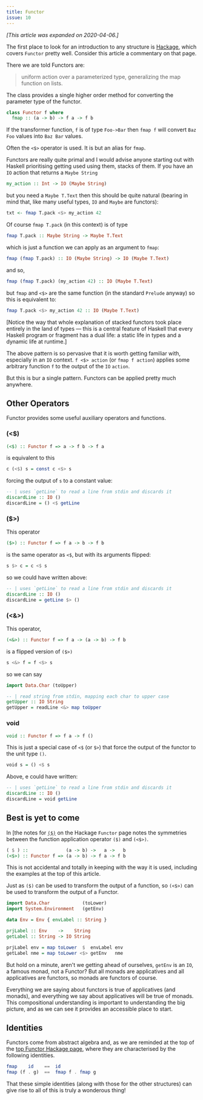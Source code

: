 ```yaml
---
title: Functor
issue: 10
---
```


_[This article was expanded on 2020-04-06.]_

The first place to look for an introduction to any structure is
[Hackage](https://hackage.haskell.org/package/base-4.12.0.0/docs/Data-Functor.html),
which covers `Functor` pretty well. Consider this article a commentary on that
page.

There we are told Functors are:

> uniform action over a parameterized type, generalizing the map
  function on lists.

The class provides a single higher order method for converting the parameter
type of the functor.

```haskell
class Functor f where
  fmap :: (a -> b) -> f a -> f b
```

If the transformer function, `f` is of type `Foo->Bar` then `fmap f` will
convert `Baz Foo` values into `Baz Bar` values.

Often the `<$>` operator is used. It is but an alias for `fmap`.

Functors are really quite primal and I would advise anyone starting out with
Haskell prioritising getting used using them, stacks of them. If you have an
`IO` action that returns a `Maybe String`

```haskell
my_action :: Int -> IO (Maybe String)
```

 but you need a `Maybe T.Text` then this should be quite natural (bearing in
 mind that, like many useful types, `IO` and `Maybe` are functors):

```haskell
txt <- fmap T.pack <$> my_action 42
```

Of course `fmap T.pack` (in this context) is of type

```haskell
fmap T.pack :: Maybe String -> Maybe T.Text
```

which is just a function we can apply as an argument to `fmap`:

```haskell
fmap (fmap T.pack) :: IO (Maybe String) -> IO (Maybe T.Text)
```

and so,

```haskell
fmap (fmap T.pack) (my_action 42) :: IO (Maybe T.Text)
```

but `fmap` and `<$>` are the same function (in the standard `Prelude` anyway) so
this is equivalent to:

```haskell
fmap T.pack <$> my_action 42 :: IO (Maybe T.Text)
```

[Notice the way that whole explanation of stacked functors took place entirely
in the land of types &mdash; this is a central feature of Haskell that every
Haskell program or fragment has a dual life: a static life in types and a
dynamic life at runtime.]

The above pattern is so pervasive that it is worth getting familiar with,
especially in an `IO` context. `f <$> action` (or `fmap f action`) applies
some arbitrary function `f` to the output of the `IO` `action`.

But this is bur a single pattern. Functors can be applied pretty much anywhere.

## Other Operators

Functor provides some useful auxiliary operators and functions.

### (<$)

```haskell
(<$) :: Functor f => a -> f b -> f a
```

is equivalent to this

```haskell
c (<$) s = const c <$> s
```

forcing the output of `s` to a constant value:

```haskell
-- | uses `getLine` to read a line from stdin and discards it
discardLine :: IO ()
discardLine = () <$ getLine
```


### ($>)

This operator

```haskell
($>) :: Functor f => f a -> b -> f b
```

is the same operator as `<$`, but with its arguments flipped:

```haskell
s $> c = c <$ s
```

so we could have written above:

```haskell
-- | uses `getLine` to read a line from stdin and discards it
discardLine :: IO ()
discardLine = getLine $> ()
```


### (<&>)

This operator,

```haskell
(<&>) :: Functor f => f a -> (a -> b) -> f b
```

is a flipped version of `($>)`

```haskell
s <&> f = f <$> s

```

so we can say

```haskell
import Data.Char (toUpper)

-- | read string from stdin, mapping each char to upper case
getUpper :: IO String
getUpper = readLine <&> map toUpper
```


### void

```haskell
void :: Functor f => f a -> f ()
```

This is just a special case of `<$` (or `$>`) that force the output of the
functor to the unit type `()`.

```haskell
void s = () <$ s
```

Above, e could have written:

```haskell
-- | uses `getLine` to read a line from stdin and discards it
discardLine :: IO ()
discardLine = void getLine
```


## Best is yet to come

In [the notes for
[`($)`](https://hackage.haskell.org/package/base-4.12.0.0/docs/Data-Functor.html#v:-60--36--62-)
on the Hackage `Functor` page notes the symmetries between the function application operator `($)` and
`(<$>)`.

```haskell
( $ ) ::              (a -> b) ->   a ->   b
(<$>) :: Functor f => (a -> b) -> f a -> f b
```

This is not accidental and totally in keeping with the way it is used, including
the examples at the top of this article.

Just as `($)` can be used to transform the output of a function, so `(<$>)`
can be used to transform the output of a Functor.

```haskell
import Data.Char            (toLower)
import System.Environment   (getEnv)

data Env = Env { envLabel :: String }

prjLabel :: Env    ->    String
getLabel :: String -> IO String

prjLabel env = map toLower  $  envLabel env
getLabel nme = map toLower <$> getEnv   nme
```

But hold on a minute, aren't we getting ahead of ourselves, `getEnv` is an `IO`,
a famous monad, not a Functor? But all monads are applicatives and all
applicatives are functors, so monads are functors of course.

Everything we are saying about functors is true of applicatives (and monads),
and everything we say about applicatives will be true of monads. This
compositional understanding is important to understanding the big picture,
and as we can see it provides an accessible place to start.


## Identities

Functors come from abstract algebra and, as we are reminded at the top of the
[top Functor Hackage
page](https://hackage.haskell.org/package/base-4.12.0.0/docs/Data-Functor.html#t:Functor),
where they are characterised by the following identities.

```haskell
fmap    id    ==  id
fmap (f . g)  ==  fmap f . fmap g
```

That these simple identities (along with those for the other structures) can
give rise to all of this is truly a wonderous thing!
